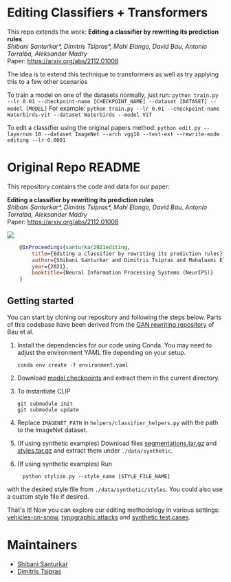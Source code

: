
# Editing Classifiers + Transformers

This repo extends the work:
**Editing a classifier by rewriting its prediction rules** <br>
*Shibani Santurkar\*, Dimitris Tsipras\*, Mahi Elango, David Bau, Antonio Torralba, Aleksander Madry* <br>
Paper: https://arxiv.org/abs/2112.01008 <br>

The idea is to extend this technique to transformers as well as try applying this to a few other scenarios

To train a model on one of the datasets normally, just run:
`python train.py --lr 0.01 --checkpoint-name [CHECKPOINT_NAME] --dataset [DATASET] --model [MODEL]`
For example:
`python train.py --lr 0.01 --checkpoint-name Waterbirds-vit --dataset Waterbirds --model ViT`

To edit a classifier using the original papers method:
`python edit.py --layernum 10 --dataset ImageNet --arch vgg16 --test-ext --rewrite-mode editing --lr 0.0001`

# Original Repo README
This repository contains the code and data for our paper:

**Editing a classifier by rewriting its prediction rules** <br>
*Shibani Santurkar\*, Dimitris Tsipras\*, Mahi Elango, David Bau, Antonio Torralba, Aleksander Madry* <br>
Paper: https://arxiv.org/abs/2112.01008 <br>

![](edit_examples.png)

```bibtex
    @InProceedings{santurkar2021editing,
        title={Editing a classifier by rewriting its prediction rules},
        author={Shibani Santurkar and Dimitris Tsipras and Mahalaxmi Elango and David Bau and Antonio Torralba and Aleksander Madry},
        year={2021},
        booktitle={Neural Information Processing Systems (NeurIPS)}
    }
```

## Getting started
You can start by cloning our repository and following the steps below. Parts of this codebase have been derived from the [GAN rewriting
repository](https://github.com/davidbau/rewriting) of Bau et al. 

1. Install the dependencies for our code using Conda. You may need to adjust the environment YAML file depending on your setup.

    ```
    conda env create -f environment.yaml
    ```

2. Download [model checkpoints](https://github.com/MadryLab/EditingClassifiers/releases/download/v1/checkpoints.tar.gz) and extract them in the current directory.

3. To instantiate CLIP
    ```
    git submodule init
    git submodule update

    ```
    
4. Replace `IMAGENET_PATH` in `helpers/classifier_helpers.py` with the path to the ImageNet dataset.
 
5. (If using synthetic examples) Download files [segmentations.tar.gz](https://github.com/MadryLab/EditingClassifiers/releases/download/v1/segmentations.tar.gz) and [styles.tar.gz](https://github.com/MadryLab/EditingClassifiers/releases/download/v1/styles.tar.gz) and extract them under `./data/synthetic`.

6. (If using synthetic examples) Run 
```
     python stylize.py --style_name [STYLE_FILE_NAME]
```
with the desired style file from `./data/synthetic/styles`. You could also use a custom style file if desired.

That's it! Now you can explore our editing methodology in various settings: [vehicles-on-snow](https://github.com/MadryLab/EditingClassifiers/blob/master/vehicles_on_snow.ipynb), [typographic attacks](https://github.com/MadryLab/EditingClassifiers/blob/master/typographic_attacks.ipynb) and [synthetic test cases](https://github.com/MadryLab/EditingClassifiers/blob/master/synthetic_test_cases.ipynb).

# Maintainers

* [Shibani Santurkar](https://twitter.com/ShibaniSan)
* [Dimitris Tsipras](https://twitter.com/tsiprasd)
